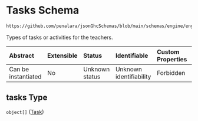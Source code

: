 # Tasks Schema

```txt
https://github.com/penalara/jsonGhcSchemas/blob/main/schemas/engine/engineSpecification.schema.json#/properties/tasks
```

Types of tasks or activities for the teachers.

| Abstract            | Extensible | Status         | Identifiable            | Custom Properties | Additional Properties | Access Restrictions | Defined In                                                                                               |
| :------------------ | :--------- | :------------- | :---------------------- | :---------------- | :-------------------- | :------------------ | :------------------------------------------------------------------------------------------------------- |
| Can be instantiated | No         | Unknown status | Unknown identifiability | Forbidden         | Allowed               | none                | [engineSpecification.schema.json\*](../../../out/engineSpecification.schema.json "open original schema") |

## tasks Type

`object[]` ([Task](enginespecification-properties-tasks-task.md))
